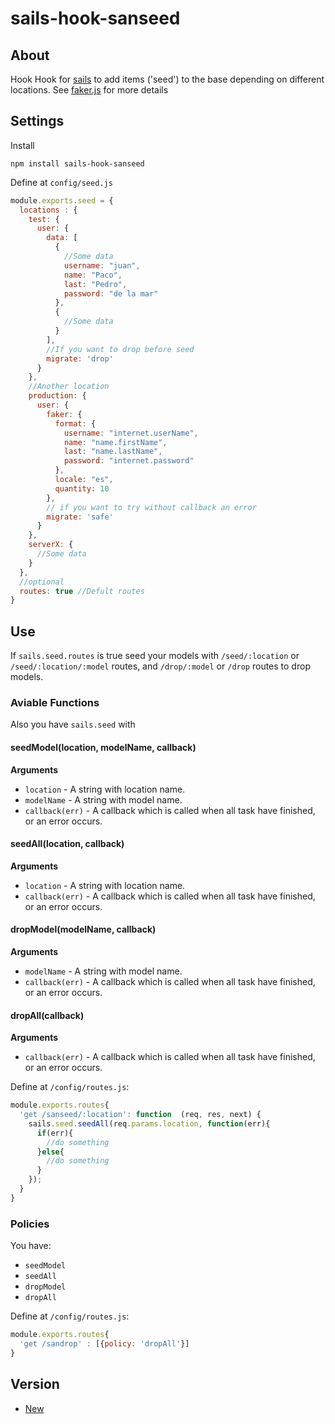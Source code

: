 # sails-hook-sanseed

## About
Hook Hook for [sails](http://sailsjs.org/) to add items ('seed') to the base depending on different locations. See [faker.js](https://www.npmjs.com/package/faker#api-methods) for more details

## Settings
Install

```
npm install sails-hook-sanseed
```

Define at `config/seed.js`

```js
module.exports.seed = {
  locations : {
    test: {
      user: {
        data: [
          {
            //Some data
            username: "juan",
            name: "Paco",
            last: "Pedro",
            password: "de la mar"
          },
          {
            //Some data
          }
        ],
        //If you want to drop before seed
        migrate: 'drop'
      }
    },
    //Another location
    production: {
      user: {
        faker: {
          format: {
            username: "internet.userName",
            name: "name.firstName",
            last: "name.lastName",
            password: "internet.password"
          },
          locale: "es",
          quantity: 10
        },
        // if you want to try without callback an error
        migrate: 'safe'
      }
    },
    serverX: {
      //Some data
    }
  },
  //optional
  routes: true //Defult routes
}
```

## Use
If `sails.seed.routes` is true seed your models with `/seed/:location` or `/seed/:location/:model` routes, and `/drop/:model` or `/drop` routes to drop models.

### Aviable Functions
Also you have `sails.seed` with

#### seedModel(location, modelName, callback)

__Arguments__

* `location` - A string with location name.
* `modelName` - A string with model name.
* `callback(err)` - A callback which is called when all task have finished, or an error occurs.

#### seedAll(location, callback)

__Arguments__

* `location` - A string with location name.
* `callback(err)` - A callback which is called when all task have finished, or an error occurs.

#### dropModel(modelName, callback)

__Arguments__

* `modelName` - A string with model name.
* `callback(err)` - A callback which is called when all task have finished, or an error occurs.

#### dropAll(callback)

__Arguments__

* `callback(err)` - A callback which is called when all task have finished, or an error occurs.

Define at `/config/routes.js`:

```js
module.exports.routes{
  'get /sanseed/:location': function  (req, res, next) {
    sails.seed.seedAll(req.params.location, function(err){
      if(err){
        //do something
      }else{
        //do something
      }
    });
  }
}
```

### Policies
You have:
* `seedModel`
* `seedAll`
* `dropModel`
* `dropAll`


Define at `/config/routes.js`:

```js
module.exports.routes{
  'get /sandrop' : [{policy: 'dropAll'}]
}
```

## Version

* [New](/sails-hook-sanseed)
